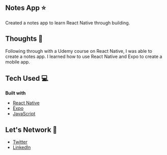 ## Notes App ⭐️
Created a notes app to learn React Native through building.    

## Thoughts 💭
Following through with a Udemy course on React Native, I was able to create a notes app. I learned how to use React Native and Expo to create a mobile app. 

## Tech Used 💻
<b>Built with</b>
- [React Native](https://reactnative.dev/docs/getting-started) 
- [Expo](https://docs.expo.io/)
- [JavaScript](https://www.javascript.com/)

## Let's Network 🔗
- [Twitter](https://twitter.com/midnightmoet)
- [LinkedIn](https://www.linkedin.com/in/midnightmoet/)